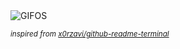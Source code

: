 <div align="justify">
<picture>
    <source media="(prefers-color-scheme: dark)" srcset="https://i.ibb.co/xjWk6Fy/output-gif.gif">
    <source media="(prefers-color-scheme: light)" srcset="https://i.ibb.co/xjWk6Fy/output-gif.gif">
    <img alt="GIFOS" src="https://i.ibb.co/xjWk6Fy/output-gif.gif">
</picture>

<sub><i>inspired from [x0rzavi/github-readme-terminal](https://github.com/x0rzavi/github-readme-terminal)</i></sub>

</div>

<!-- Image deletion URL: https://ibb.co/jMmNDJd/816de8d33cbbe169c7e42701e6ff3217 -->